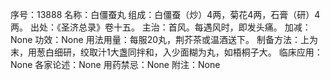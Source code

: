 序号：13888
名称：白僵蚕丸
组成：白僵蚕（炒）4两，菊花4两，石膏（研）4两。
出处：《圣济总录》卷十五。
主治：首风。每遇风时，即发头痛。
加减：None
功效：None
用法用量：每服20丸，荆芥茶或温酒送下。
制备方法：上为末，用葱白细研，绞取汁1大盏同拌和，入少面糊为丸，如梧桐子大。
临床应用：None
各家论述：None
用药禁忌：None
附注：None
